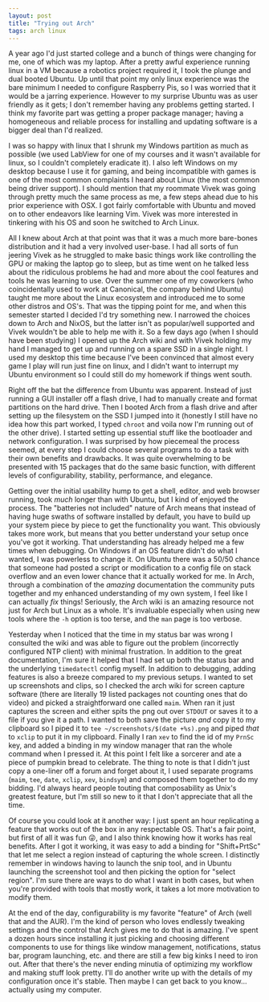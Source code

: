 ```yaml
---
layout: post
title: "Trying out Arch"
tags: arch linux
---
```


A year ago I'd just started college and a bunch of things were changing for me, one of which was my laptop. After a pretty awful experience running linux in a VM because a robotics project required it, I took the plunge and dual booted Ubuntu. Up until that point my only linux experience was the bare minimum I needed to configure Raspberry Pis, so I was worried that it would be a jarring experience. However to my surprise Ubuntu was as user friendly as it gets; I don't remember having any problems getting started. I think my favorite part was getting a proper package manager; having a homogeneous and reliable process for installing and updating software is a bigger deal than I'd realized.

I was so happy with linux that I shrunk my Windows partition as much as possible (we used LabView for one of my courses and it wasn't available for linux, so I couldn't completely eradicate it). I also left Windows on my desktop because I use it for gaming, and being incompatible with games is one of the most common complaints I heard about Linux (the most common being driver support). I should mention that my roommate Vivek was going through pretty much the same process as me, a few steps ahead due to his prior experience with OSX. I got fairly comfortable with Ubuntu and moved on to other endeavors like learning Vim. Vivek was more interested in tinkering with his OS and soon he switched to Arch Linux.

All I knew about Arch at that point was that it was a much more bare-bones distribution and it had a very involved user-base. I had all sorts of fun jeering Vivek as he struggled to make basic things work like controlling the GPU or making the laptop go to sleep, but as time went on he talked less about the ridiculous problems he had and more about the cool features and tools he was learning to use. Over the summer one of my coworkers (who coincidentally used to work at Canonical, the company behind Ubuntu) taught me more about the Linux ecosystem and introduced me to some other distros and OS's. That was the tipping point for me, and when this semester started I decided I'd try something new. I narrowed the choices down to Arch and NixOS, but the latter isn't as popular/well supported and Vivek wouldn't be able to help me with it. So a few days ago (when I should have been studying) I opened up the Arch wiki and with Vivek holding my hand I managed to get up and running on a spare SSD in a single night. I used my desktop this time because I've been convinced that almost every game I play will run just fine on linux, and I didn't want to interrupt my Ubuntu environment so I could still do my homework if things went south.

Right off the bat the difference from Ubuntu was apparent. Instead of just running a GUI installer off a flash drive, I had to manually create and format partitions on the hard drive. Then I booted Arch from a flash drive and after setting up the filesystem on the SSD I jumped into it (honestly I still have no idea how this part worked, I typed `chroot` and voila now I'm running out of the other drive). I started setting up essential stuff like the bootloader and network configuration. I was surprised by how piecemeal the process seemed, at every step I could choose several programs to do a task with their own benefits and drawbacks. It was quite overwhelming to be presented with 15 packages that do the same basic function, with different levels of configurability, stability, performance, and elegance.

Getting over the initial usability hump to get a shell, editor, and web browser running, took _much_ longer than with Ubuntu, but I kind of enjoyed the process. The "batteries not included" nature of Arch means that instead of having huge swaths of software installed by default, you have to build up your system piece by piece to get the functionality you want. This obviously takes more work, but means that you better understand your setup once you've got it working. That understanding has already helped me a few times when debugging. On Windows if an OS feature didn't do what I wanted, I was powerless to change it. On Ubuntu there was a 50/50 chance that someone had posted a script or modification to a config file on stack overflow and an even lower chance that it actually worked for me. In Arch, through a combination of the _amazing_ documentation the community puts together and my enhanced understanding of my own system, I feel like I can actually *fix* things! Seriously, the Arch wiki is an amazing resource not just for Arch but Linux as a whole. It's invaluable especially when using new tools where the `-h` option is too terse, and the `man` page is too verbose.

Yesterday when I noticed that the time in my status bar was wrong I consulted the wiki and was able to figure out the problem (incorrectly configured NTP client) with minimal frustration. In addition to the great documentation, I'm sure it helped that I had set up both the status bar and the underlying `timedatectl` config myself. In addition to debugging, adding features is also a breeze compared to my previous setups. I wanted to set up screenshots and clips, so I checked the arch wiki for screen capture software (there are literally 19 listed packages not counting ones that do video) and picked a straightforward one called `maim`. When ran it just captures the screen and either spits the png out over `STDOUT` or saves it to a file if you give it a path. I wanted to both save the picture _and_ copy it to my clipboard so I piped it to `tee ~/screenshots/$(date +%s).png` and piped _that_ to `xclip` to put it in my clipboard. Finally I ran `xev` to find the id of my `PrnSc` key, and added a binding in my window manager that ran the whole command when I pressed it. At this point I felt like a sorcerer and ate a piece of pumpkin bread to celebrate. The thing to note is that I didn't just copy a one-liner off a forum and forget about it, I used separate programs (`maim`, `tee`, `date`, `xclip`, `xev`, `bindsym`) and composed them together to do my bidding. I'd always heard people touting that composability as Unix's greatest feature, but I'm still so new to it that I don't appreciate that all the time.

Of course you could look at it another way: I just spent an hour replicating a feature that works out of the box in any respectable OS. That's a fair point, but first of all it was fun 😜, and I also think knowing how it works has real benefits. After I got it working, it was easy to add a binding for "Shift+PrtSc" that let me select a region instead of capturing the whole screen. I distinctly remember in windows having to launch the snip tool, and in Ubuntu launching the screenshot tool and then picking the option for "select region". I'm sure there are ways to do what I want in both cases, but when you're provided with tools that mostly work, it takes a lot more motivation to modify them.

At the end of the day, configurability is my favorite "feature" of Arch (well that and the AUR). I'm the kind of person who loves endlessly tweaking settings and the control that Arch gives me to do that is amazing. I've spent a dozen hours since installing it just picking and choosing different components to use for things like window management, notifications, status bar, program launching, etc. and there are still a few big kinks I need to iron out. After that there's the never ending minutia of optimizing my workflow and making stuff look pretty. I'll do another write up with the details of my configuration once it's stable. Then maybe I can get back to you know... actually using my computer.
